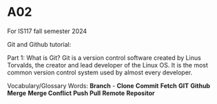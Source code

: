 # A02
For IS117 fall semester 2024

Git and Github tutorial:

Part 1: What is Git?
  Git is a version control software created by Linus Torvalds, the creator and lead developer of the Linux OS. It is the most common version control system used by almost every developer.

Vocabulary/Glossary Words:
<b>Branch</b> -
<b>Clone</b>
<b>Commit</b>
<b>Fetch</b>
<b>GIT</b>
<b>Github</b>
<b>Merge</b>
<b>Merge Conflict</b>
<b>Push</b>
<b>Pull</b>
<b>Remote</b>
<b>Repositor</b>
